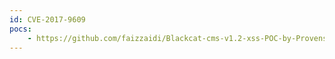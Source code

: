 ```yaml
---
id: CVE-2017-9609
pocs:
    - https://github.com/faizzaidi/Blackcat-cms-v1.2-xss-POC-by-Provensec-llc
---
```

